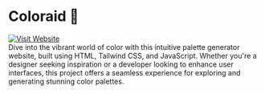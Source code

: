 # Coloraid 🌈

[![Visit Website](https://img.shields.io/badge/Visit-Website-blue.svg)](https://coloraid.netlify.app/)
</br>
Dive into the vibrant world of color with this intuitive palette generator website, built using HTML, Tailwind CSS, and JavaScript. Whether you're a designer seeking inspiration or a developer looking to enhance user interfaces, this project offers a seamless experience for exploring and generating stunning color palettes.
